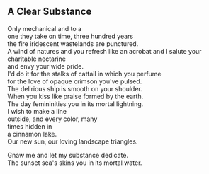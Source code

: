 A Clear Substance
-----------------
Only mechanical and to a  
one they take on time, three hundred years  
the fire iridescent wastelands are punctured.  
A wind of natures and you refresh like an acrobat and I salute your charitable nectarine  
and envy your wide pride.  
I'd do it for the stalks of cattail in which you perfume  
for the love of opaque crimson you've pulsed.  
The delirious ship is smooth on your shoulder.  
When you kiss like praise formed by the earth.  
The day femininities you in its mortal lightning.  
I wish to make a line  
outside, and every color, many  
times hidden in  
a cinnamon lake.  
Our new sun, our loving landscape triangles.  
  
Gnaw me and let my substance dedicate.  
The sunset sea's skins you in its mortal water.  
